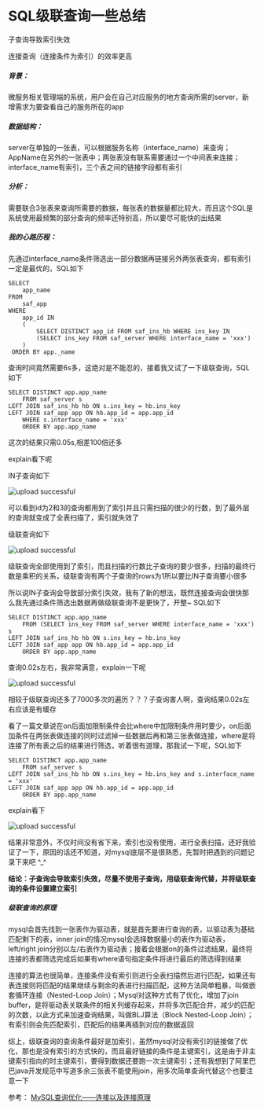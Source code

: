 # SQL级联查询一些总结

子查询导致索引失效

连接查询（连接条件为索引）的效率更高

##### 背景：
微服务相关管理端的系统，用户会在自己对应服务的地方查询所需的server，新增需求为要查看自己的服务所在的app

##### 数据结构：
server在单独的一张表，可以根据服务名称（interface_name）来查询；AppName在另外的一张表中；两张表没有联系需要通过一个中间表来连接；interface_name有索引，三个表之间的链接字段都有索引

##### 分析：
需要联合3张表来查询所需要的数据，每张表的数据量都比较大，而且这个SQL是系统使用最频繁的部分查询的频率还特别高，所以要尽可能快的出结果

##### 我的心路历程：
先通过interface_name条件筛选出一部分数据再链接另外两张表查询，都有索引一定是最优的，SQL如下

```
SELECT
	app_name 
FROM
	saf_app 
WHERE
	app_id IN 
	( 
		SELECT DISTINCT app_id FROM saf_ins_hb WHERE ins_key IN 
		(SELECT ins_key FROM saf_server WHERE interface_name = 'xxx') 
	)
 ORDER BY app._name
```

查询时间竟然需要6s多，这绝对是不能忍的，接着我又试了一下级联查询，SQL如下

```
SELECT DISTINCT app.app_name 
	FROM saf_server s 
LEFT JOIN saf_ins_hb hb ON s.ins_key = hb.ins_key
LEFT JOIN saf_app app ON hb.app_id = app.app_id
	WHERE s.interface_name = 'xxx' 
	ORDER BY app.app_name
```

这次的结果只需0.05s,相差100倍还多

explain看下呢

IN子查询如下

![upload successful](/images/pasted-19.png)

可以看到id为2和3的查询都用到了索引并且只需扫描的很少的行数，到了最外层的查询就变成了全表扫描了，索引就失效了

级联查询如下

![upload successful](/images/pasted-18.png)

级联查询全部使用到了索引，而且扫描的行数比子查询的要少很多，扫描的最终行数是乘积的关系，级联查询有两个子查询的rows为1所以要比IN子查询要小很多

所以说IN子查询会导致部分索引失效，我有了新的想法，既然连接查询会很快那么我先通过条件筛选出数据再做级联查询不是更快了，开整~ SQL如下

```
SELECT DISTINCT app.app_name 
    FROM (SELECT ins_key FROM saf_server WHERE interface_name = 'xxx') s 
LEFT JOIN saf_ins_hb hb ON s.ins_key = hb.ins_key
LEFT JOIN saf_app app ON hb.app_id = app.app_id
    ORDER BY app.app_name
```
查询0.02s左右，我非常满意，explain一下呢

![upload successful](/images/pasted-17.png)

相较于级联查询还多了7000多次的遍历？？？子查询害人啊，查询结果0.02s左右应该是有缓存

看了一篇文章说在on后面加限制条件会比where中加限制条件用时要少，on后面加条件在两张表做连接的同时过滤掉一些数据后再和第三张表做连接，where是将连接了所有表之后的结果进行筛选，听着很有道理，那我试一下呢，SQL如下

```
SELECT DISTINCT app.app_name 
    FROM saf_server s 
LEFT JOIN saf_ins_hb hb ON s.ins_key = hb.ins_key and s.interface_name = 'xxx'
LEFT JOIN saf_app app ON hb.app_id = app.app_id
    ORDER BY app.app_name
```

explain看下

![upload successful](/images/pasted-16.png)

结果非常意外，不仅时间没有省下来，索引也没有使用，进行全表扫描，还好我验证了一下，原因的话还不知道，对mysql底层不是很熟悉，先暂时把遇到的问题记录下来吧 ^_^

**结论：子查询会导致索引失效，尽量不使用子查询，用级联查询代替，并将级联查询的条件设置建立索引**

##### 级联查询的原理
mysql会首先找到一张表作为驱动表，就是首先要进行查询的表，以驱动表为基础匹配剩下的表，inner join的情况mysql会选择数据量小的表作为驱动表，left/right join分别以左/右表作为驱动表；接着会根据on的条件过滤结果，最终将连接的表都筛选完成后如果有where语句指定条件将进行最后的筛选得到结果

连接的算法也很简单，连接条件没有索引则进行全表扫描然后进行匹配，如果还有表连接则将匹配的结果继续与剩余的表进行扫描匹配，这种方法简单粗暴，叫做嵌套循环连接（Nested-Loop Join）；Mysql对这种方式有了优化，增加了join buffer，是将驱动表关联条件的相关列缓存起来，并将多次匹配合并，减少的匹配的次数，以此方式来加速查询结果，叫做BLJ算法（Block Nested-Loop Join）；有索引则会先匹配索引，匹配后的结果再插到对应的数据返回

综上，级联查询的查询条件最好是加索引，虽然mysql对没有索引的链接做了优化，那也是没有索引的方式快的，而且最好链接的条件是主键索引，这是由于非主键索引指向的时主键索引，要得到数据还要跑一次主键索引；还有我想到了阿里巴巴java开发规范中写道多余三张表不能使用join，用多次简单查询代替这个也要注意一下

参考： [MySQL查询优化——连接以及连接原理](https://www.jianshu.com/p/048d93d3ee54)

